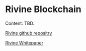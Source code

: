 # Rivine Blockchain

Content: TBD.

[Rivine github repositry](https://github.com/rivine/rivine)

[Rivine Whitepaper](https://github.com/rivine/rivine/blob/master/doc/whitepaper.md)
